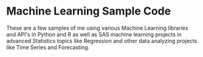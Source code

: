 # Machine Learning Sample Code
These are a few samples of me using various Machine Learning libraries and API's in Python and R as well as SAS machine learning projects in advanced Statistics topics like Regression and other data analyzing projects like Time Series and Forecasting.
